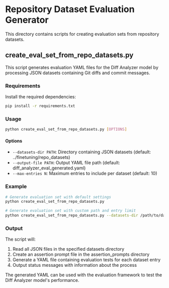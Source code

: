 # Repository Dataset Evaluation Generator

This directory contains scripts for creating evaluation sets from repository datasets.

## create_eval_set_from_repo_datasets.py

This script generates evaluation YAML files for the Diff Analyzer model by processing JSON datasets containing Git diffs and commit messages.

### Requirements

Install the required dependencies:

```bash
pip install -r requirements.txt
```

### Usage

```bash
python create_eval_set_from_repo_datasets.py [OPTIONS]
```

#### Options

- `--datasets-dir PATH`: Directory containing JSON datasets (default: ../finetuning/repo_datasets)
- `--output-file PATH`: Output YAML file path (default: diff_analyzer_eval_generated.yaml)
- `--max-entries N`: Maximum entries to include per dataset (default: 10)

### Example

```bash
# Generate evaluation set with default settings
python create_eval_set_from_repo_datasets.py

# Generate evaluation set with custom path and entry limit
python create_eval_set_from_repo_datasets.py --datasets-dir /path/to/datasets --max-entries 20
```

### Output

The script will:

1. Read all JSON files in the specified datasets directory
2. Create an assertion prompt file in the assertion_prompts directory
3. Generate a YAML file containing evaluation tests for each dataset entry
4. Output status messages with information about the process

The generated YAML can be used with the evaluation framework to test the Diff Analyzer model's performance. 